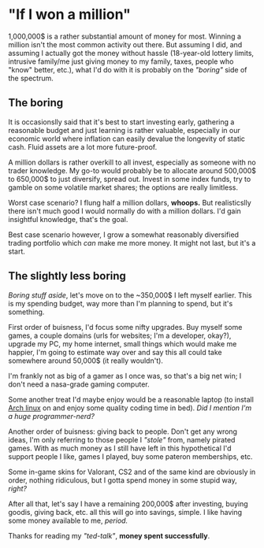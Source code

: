 # "If I won a million"

1,000,000$ is a rather substantial amount of money for most. Winning a million isn't the most common activity out there. But assuming I did, and assuming I actually got the money without hassle (18-year-old lottery limits, intrusive family/me just giving money to my family, taxes, people who "know" better, etc.), what I'd do with it is probably on the _"boring"_ side of the spectrum.

## The boring

It is occasionslly said that it's best to start investing early, gathering a reasonable budget and just learning is rather valuable, especially in our economic world where inflation can easily devalue the longevity of static cash. Fluid assets are a lot more future-proof.

A million dollars is rather overkill to all invest, especially as someone with no trader knowledge. My go-to would probably be to allocate around 500,000$ to 650,000$ to just diversify, spread out. Invest in some index funds, try to gamble on some volatile market shares; the options are really limitless.

Worst case scenario? I flung half a million dollars, **whoops.** But realisticslly there isn't much good I would normally do with a million dollars. I'd gain insightful knowledge, that's the goal.

Best case scenario however, I grow a somewhat reasonably diversified trading portfolio which _can_ make me more money. It might not last, but it's a start.

## The slightly less boring

_Boring stuff aside_, let's move on to the ~350,000$ I left myself earlier. This is my spending budget, way more than I'm planning to spend, but it's something.

First order of buisness, I'd focus some nifty upgrades. Buy myself some games, a couple domains (urls for websites; I'm a developer, okay?), upgrade my PC, my home internet, small things which would make me happier, I'm going to estimate way over and say this all could take somewhere around 50,000$ (it really wouldn't).

I'm frankly not as big of a gamer as I once was, so that's a big net win; I don't need a nasa-grade gaming computer.

Some another treat I'd maybe enjoy would be a reasonable laptop (to install [Arch linux](https://en.wikipedia.org/wiki/Arch_Linux) on and enjoy some quality coding time in bed). _Did I mention I'm a huge programmer-nerd?_

Another order of buisness: giving back to people. Don't get any wrong ideas, I'm only referring to those people I _"stole"_ from, namely pirated games. With as much money as I still have left in this hypothetical I'd support people I like, games I played, buy some pateron memberships, etc.

Some in-game skins for Valorant, CS2 and of the same kind are obviously in order, nothing ridiculous, but I gotta spend money in some stupid way, _right?_

After all that, let's say I have a remaining 200,000$ after investing, buying goodis, giving back, etc. all this will go into savings, simple. I like having some money available to me, _period._

Thanks for reading my _"ted-talk"_, **money spent successfully**.